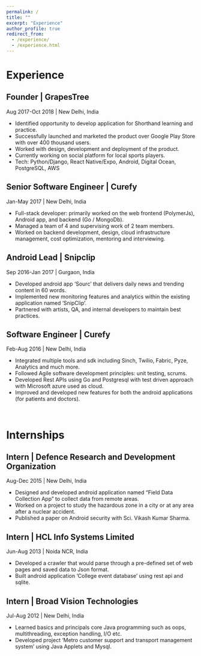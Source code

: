 ```yaml
---
permalink: /
title: ""
excerpt: "Experience"
author_profile: true
redirect_from: 
  - /experience/
  - /experience.html
---
```


Experience
======

Founder | GrapesTree
------
Aug 2017-Oct 2018 | New Delhi, India  
* Identified opportunity to develop application for Shorthand learning and practice.
* Successfully launched and marketed the product over Google Play Store with over 400 thousand users.
* Worked with design, development and deployment of the product.
* Currently working on social platform for local sports players.
* Tech: Python/Django, React Native/Expo, Android, Digital Ocean, PostgreSQL, AWS

Senior Software Engineer | Curefy
------
Jan-May 2017 | New Delhi, India  
* Full-stack developer: primarily worked on the web frontend (PolymerJs), Android app, and backend (Go / MongoDb).
* Managed a team of 4 and supervising work of 2 team members.
* Worked on backend development, design, cloud infrastructure management, cost optimization, mentoring and interviewing.

Android Lead | Snipclip
------
Sep 2016-Jan 2017 | Gurgaon, India  
* Developed android app ‘Sourc’ that delivers daily news and trending content in 60 words.
* Implemented new monitoring features and analytics within the existing application named ‘SnipClip’.
* Partnered with artists, QA, and internal developers to maintain best practices.

Software Engineer | Curefy
------
Feb-Aug 2016 | New Delhi, India  
* Integrated multiple tools and sdk including Sinch, Twilio, Fabric, Pyze, Analytics and much more.
* Followed Agile software development principles: unit testing, scrums.
* Developed Rest APIs using Go and Postgresql with test driven approach with Microsoft azure used as cloud.
* Improved and developed new features for both the android applications (for patients and doctors).

<br/>

Internships
======

Intern | Defence Research and Development Organization 
------
Aug-Dec 2015 | New Delhi, India  
* Designed and developed android application named “Field Data Collection App” to collect data from remote areas.
* Worked on a project to study the hazardous zone in a city or at any area after a nuclear accident.
* Published a paper on Android security with Sci. Vikash Kumar Sharma.

Intern | HCL Info Systems Limited
------
Jun-Aug 2013 | Noida NCR, India  
* Developed a crawler that would parse through a pre-defined set of web pages and saved data to Json format.
* Built android application ‘College event database’ using rest api and sqlite.

Intern | Broad Vision Technologies
------
Jul-Aug 2012 | New Delhi, India  
* Learned basics and principals core Java programming such as oops, multithreading, exception handling, I/O etc.
* Developed project ‘Metro customer support and transport management system’ using Java Applets and Mysql.


